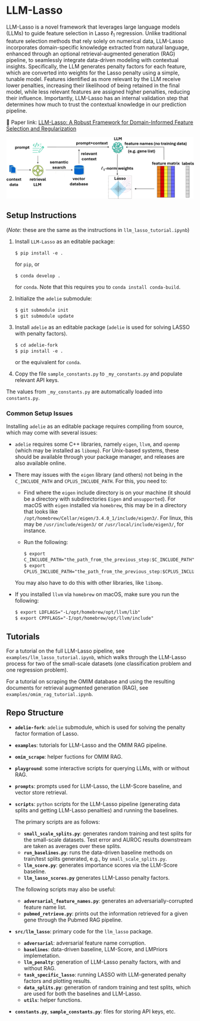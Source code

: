 # LLM-Lasso
LLM-Lasso is a novel framework that leverages large language models (LLMs) to guide feature selection in Lasso $\ell_1$ regression.
Unlike traditional feature selection methods that rely solely on numerical data, LLM-Lasso incorporates domain-specific knowledge extracted from natural language, enhanced through an optional retrieval-augmented generation (RAG) pipeline, to seamlessly integrate data-driven modeling with contextual insights. Specifically, the LLM generates penalty factors for each feature, which are converted into weights for the Lasso penalty using a simple, tunable model. Features identified as more relevant by the LLM receive lower penalties, increasing their likelihood of being retained in the final model, while less relevant features are assigned higher penalties, reducing their influence. Importantly, LLM-Lasso has an internal validation step that determines how much to trust the contextual knowledge in our prediction pipeline.

🔗 Paper link: [LLM-Lasso: A Robust Framework for Domain-Informed Feature Selection and Regularization](https://arxiv.org/abs/2502.10648)

![LLM-Lasso pipeline](documentation/rag-image.png)

## Setup Instructions
(_Note_: these are the same as the instructions in `llm_lasso_tutorial.ipynb`)

1. Install `LLM-Lasso` as an editable package:
    ```
    $ pip install -e .
    ```
    for `pip`, or
    ```
    $ conda develop .
    ```
    for `conda`. Note that this requires you to `conda install conda-build`.

2. Initialize the `adelie` submodule:
    ```
    $ git submodule init
    $ git submodule update
    ```
3. Install `adelie` as an editable package (`adelie` is used for solving LASSO with penalty factors).
    ```
    $ cd adelie-fork
    $ pip install -e .
    ```
    or the equivalent for `conda`.

4. Copy the file `sample_constants.py` to `_my_constants.py` and populate relevant API keys.

The values from `_my_constants.py` are automatically loaded into `constants.py`.

### Common Setup Issues
Installing `adelie` as an editable package requires compiling from source, which may come with several issues:
- `adelie` requires some C++ libraries, namely `eigen`, `llvm`, and `openmp` (which may be installed as `libomp`). For Unix-based systems, these should be available through your package manager, and releases are also available online.
- There may issues with the `eigen` library (and others) not being in the `C_INCLUDE_PATH` and `CPLUS_INCLUDE_PATH`. For this, you need to:
    - Find where the `eigen` include directory is on your machine (it should be a directory with subdirectories `Eigen` and `unsupported`). For macOS with `eigen` installed via `homebrew`, this may be in a directory that looks like `/opt/homebrew/Cellar/eigen/3.4.0_1/include/eigen3/`. For linux, this may be `/usr/include/eigen3/` or `/usr/local/include/eigen3/`, for instance.

    - Run the following:
        ```
        $ export C_INCLUDE_PATH="the_path_from_the_previous_step:$C_INCLUDE_PATH"
        $ export CPLUS_INCLUDE_PATH="the_path_from_the_previous_step:$CPLUS_INCLUDE_PATH"
        ```
    You may also have to do this with other libraries, like `libomp`.

- If you installed `llvm` via `homebrew` on macOS, make sure you run the following:
    ```
    $ export LDFLAGS="-L/opt/homebrew/opt/llvm/lib"
    $ export CPPFLAGS="-I/opt/homebrew/opt/llvm/include"
    ```

## Tutorials
For a tutorial on the full LLM-Lasso pipeline, see `examples/llm_lasso_tutorial.ipynb`, which walks through the LLM-Lasso process for two of the small-scale datasets (one classification problem and one regression problem).

For a tutorial on scraping the OMIM database and using the resulting documents for retrieval augmented generation (RAG), see `examples/omim_rag_tutorial.ipynb`.

## Repo Structure

- **`adelie-fork`**: `adelie` submodule, which is used for solving the penalty factor formation of Lasso.
- **`examples`**: tutorials for LLM-Lasso and the OMIM RAG pipeline.
- **`omim_scrape`**: helper fuctions for OMIM RAG.
- **`playground`**: some interactive scripts for querying LLMs, with or without RAG.
- **`prompts`**: prompts used for LLM-Lasso, the LLM-Score baseline, and vector store retrieval.
- **`scripts`**: `python` scripts for the LLM-Lasso pipeline (generating data splits and getting LLM-Lasso penalties) and running the baselines.

    The primary scripts are as follows:   
    - **`small_scale_splits.py`**: generates random training and test splits for the small-scale datasets.
    Test error and AUROC results downstream are taken as averages over these splits.
    - **`run_baselines.py`**: runs the data-driven baseline methods on train/test splits generated, e.g., by `small_scale_splits.py`.
    - **`llm_score.py`**: generates importance scores via the LLM-Score baseline.
    - **`llm_lasso_scores.py`** generates LLM-Lasso penalty factors.
    
    The following scripts may also be useful:
    - **`adversarial_feature_names.py`**: generates an adversarially-corrupted feature name list.
    - **`pubmed_retrieve.py`**: prints out the information retrieved for a given gene through the Pubmed RAG pipeline.
- **`src/llm_lasso`**: primary code for the `llm_lasso` package.
    - **`adversarial`**: adversarial feature name corruption.
    - **`baselines`**: data-driven baseline, LLM-Score, and LMPriors implemetation.
    - **`llm_penalty`**: generation of LLM-Lasso penalty factors, with and without RAG.
    - **`task_specific_lasso`**: running LASSO with LLM-generated penalty factors and plotting results.
    - **`data_splits.py`**: generation of random training and test splits, which are used for both the baselines and LLM-Lasso.
    - **`utils`**: helper functions.
- **`constants.py`**, **`sample_constants.py`**: files for storing API keys, etc.

